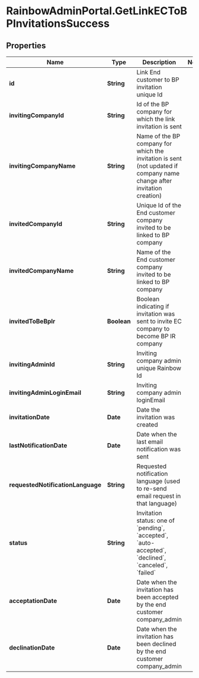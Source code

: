 # RainbowAdminPortal.GetLinkECToBPInvitationsSuccess

## Properties

Name | Type | Description | Notes
------------ | ------------- | ------------- | -------------
**id** | **String** | Link End customer to BP invitation unique Id | 
**invitingCompanyId** | **String** | Id of the BP company for which the link invitation is sent | 
**invitingCompanyName** | **String** | Name of the BP company for which the invitation is sent (not updated if company name change after invitation creation) | 
**invitedCompanyId** | **String** | Unique Id of the End customer company invited to be linked to BP company | 
**invitedCompanyName** | **String** | Name of the End customer company invited to be linked to BP company | 
**invitedToBeBpIr** | **Boolean** | Boolean indicating if invitation was sent to invite EC company to become BP IR company | 
**invitingAdminId** | **String** | Inviting company admin unique Rainbow Id | 
**invitingAdminLoginEmail** | **String** | Inviting company admin loginEmail | 
**invitationDate** | **Date** | Date the invitation was created | 
**lastNotificationDate** | **Date** | Date when the last email notification was sent | 
**requestedNotificationLanguage** | **String** | Requested notification language (used to re-send email request in that language) | 
**status** | **String** | Invitation status: one of &#x60;pending&#x60;, &#x60;accepted&#x60;, &#x60;auto-accepted&#x60;, &#x60;declined&#x60;, &#x60;canceled&#x60;, &#x60;failed&#x60; | 
**acceptationDate** | **Date** | Date when the invitation has been accepted by the end customer company_admin | 
**declinationDate** | **Date** | Date when the invitation has been declined by the end customer company_admin | 


